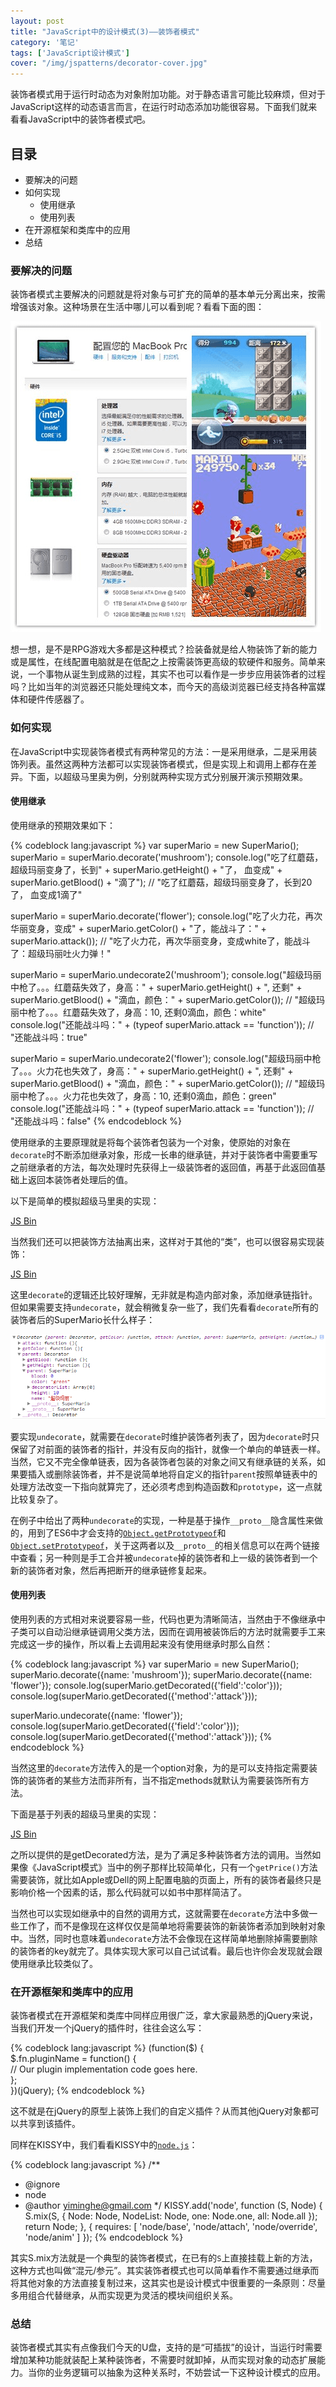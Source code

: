 ```yaml
---
layout: post
title: "JavaScript中的设计模式(3)——装饰者模式"
category: '笔记' 
tags: ['JavaScript设计模式']
cover: "/img/jspatterns/decorator-cover.jpg"
---
```



装饰者模式用于运行时动态为对象附加功能。对于静态语言可能比较麻烦，但对于JavaScript这样的动态语言而言，在运行时动态添加功能很容易。下面我们就来看看JavaScript中的装饰者模式吧。

<!--more-->

## 目录
+ 要解决的问题
+ 如何实现
	+ 使用继承
	+ 使用列表
+ 在开源框架和类库中的应用
+ 总结

### 要解决的问题

装饰者模式主要解决的问题就是将对象与可扩充的简单的基本单元分离出来，按需增强该对象。这种场景在生活中哪儿可以看到呢？看看下面的图：

![生活中的装饰者模式](/img/jspatterns/decorator-examples.png)

想一想，是不是RPG游戏大多都是这种模式？捡装备就是给人物装饰了新的能力或是属性，在线配置电脑就是在低配之上按需装饰更高级的软硬件和服务。简单来说，一个事物从诞生到成熟的过程，其实不也可以看作是一步步应用装饰者的过程吗？比如当年的浏览器还只能处理纯文本，而今天的高级浏览器已经支持各种富媒体和硬件传感器了。

### 如何实现

在JavaScript中实现装饰者模式有两种常见的方法：一是采用继承，二是采用装饰列表。虽然这两种方法都可以实现装饰者模式，但是实现上和调用上都存在差异。下面，以超级马里奥为例，分别就两种实现方式分别展开演示预期效果。

#### 使用继承

使用继承的预期效果如下：

{% codeblock lang:javascript %}
var superMario = new SuperMario();
superMario = superMario.decorate('mushroom');
console.log("吃了红蘑菇，超级玛丽变身了，长到" + superMario.getHeight() + "了， 血变成" + superMario.getBlood() + "滴了"); // "吃了红蘑菇，超级玛丽变身了，长到20了， 血变成1滴了"

superMario = superMario.decorate('flower');
console.log("吃了火力花，再次华丽变身，变成" + superMario.getColor() + "了，能战斗了：" + superMario.attack());   // "吃了火力花，再次华丽变身，变成white了，能战斗了：超级玛丽吐火力弹！"

superMario = superMario.undecorate2('mushroom');
console.log("超级玛丽中枪了。。。红蘑菇失效了，身高：" + superMario.getHeight() + ", 还剩" + superMario.getBlood() + "滴血，颜色：" + superMario.getColor());   // "超级玛丽中枪了。。。红蘑菇失效了，身高：10, 还剩0滴血，颜色：white"
console.log("还能战斗吗：" + (typeof superMario.attack == 'function'));   // "还能战斗吗：true"

superMario = superMario.undecorate2('flower');
console.log("超级玛丽中枪了。。。火力花也失效了，身高：" + superMario.getHeight() + ", 还剩" + superMario.getBlood() + "滴血，颜色：" + superMario.getColor());  // "超级玛丽中枪了。。。火力花也失效了，身高：10, 还剩0滴血，颜色：green"
console.log("还能战斗吗：" + (typeof superMario.attack == 'function'));   // "还能战斗吗：false"
{% endcodeblock %}

使用继承的主要原理就是将每个装饰者包装为一个对象，使原始的对象在`decorate`时不断添加继承对象，形成一长串的继承链，并对于装饰者中需要重写之前继承者的方法，每次处理时先获得上一级装饰者的返回值，再基于此返回值基础上返回本装饰者处理后的值。

以下是简单的模拟超级马里奥的实现：

<a class="jsbin-embed" href="http://jsbin.com/IgivUnu/10/embed?js,console">JS Bin</a><script src="http://static.jsbin.com/js/embed.js"></script>

当然我们还可以把装饰方法抽离出来，这样对于其他的“类”，也可以很容易实现装饰：

<a class="jsbin-embed" href="http://jsbin.com/ArIQali/9/embed?js,console">JS Bin</a><script src="http://static.jsbin.com/js/embed.js"></script>

这里`decorate`的逻辑还比较好理解，无非就是构造内部对象，添加继承链指针。但如果需要支持`undecorate`，就会稍微复杂一些了，我们先看看`decorate`所有的装饰者后的SuperMario长什么样子：

![装饰后的SuperMario](/img/jspatterns/decorator-inherit.png)

要实现`undecorate`，就需要在`decorate`时维护装饰者列表了，因为`decorate`时只保留了对前面的装饰者的指针，并没有反向的指针，就像一个单向的单链表一样。当然，它又不完全像单链表，因为各装饰者包装的对象之间又有继承链的关系，如果要插入或删除装饰者，并不是说简单地将自定义的指针`parent`按照单链表中的处理方法改变一下指向就算完了，还必须考虑到构造函数和`prototype`，这一点就比较复杂了。

在例子中给出了两种`undecorate`的实现，一种是基于操作`__proto__`隐含属性来做的，用到了ES6中才会支持的[`Object.getPrototypeof`](https://developer.mozilla.org/zh-CN/docs/JavaScript/Reference/Global_Objects/Object/getPrototypeOf)和[`Object.setPrototypeof`](https://developer.mozilla.org/zh-CN/docs/JavaScript/Reference/Global_Objects/Object/setPrototypeOf)，关于这两者以及`__proto__`的相关信息可以在两个链接中查看；另一种则是手工合并被`undecorate`掉的装饰者和上一级的装饰者到一个新的装饰者对象，然后再把断开的继承链修复起来。

#### 使用列表

使用列表的方式相对来说要容易一些，代码也更为清晰简洁，当然由于不像继承中子类可以自动沿继承链调用父类方法，因而在调用被装饰后的方法时就需要手工来完成这一步的操作，所以看上去调用起来没有使用继承时那么自然：

{% codeblock lang:javascript %}
var superMario = new SuperMario();
superMario.decorate({name: 'mushroom'});
superMario.decorate({name: 'flower'});
console.log(superMario.getDecorated({'field':'color'}));
console.log(superMario.getDecorated({'method':'attack'}));

superMario.undecorate({name: 'flower'});
console.log(superMario.getDecorated({'field':'color'}));
console.log(superMario.getDecorated({'method':'attack'}));
{% endcodeblock %}

当然这里的`decorate`方法传入的是一个option对象，为的是可以支持指定需要装饰的装饰者的某些方法而非所有，当不指定methods就默认为需要装饰所有方法。

下面是基于列表的超级马里奥的实现：

<a class="jsbin-embed" href="http://jsbin.com/oGexaci/9/embed?js,console">JS Bin</a><script src="http://static.jsbin.com/js/embed.js"></script>

之所以提供的是getDecorated方法，是为了满足多种装饰者方法的调用。当然如果像《JavaScript模式》当中的例子那样比较简单化，只有一个`getPrice()`方法需要装饰，就比如Apple或Dell的网上配置电脑的页面上，所有的装饰者最终只是影响价格一个因素的话，那么代码就可以如书中那样简洁了。

当然也可以实现如继承中的自然的调用方式，这就需要在`decorate`方法中多做一些工作了，而不是像现在这样仅仅是简单地将需要装饰的新装饰者添加到映射对象中。当然，同时也意味着`undecorate`方法不会像现在这样简单地删除掉需要删除的装饰者的key就完了。具体实现大家可以自己试试看。最后也许你会发现就会跟使用继承比较类似了。

### 在开源框架和类库中的应用

装饰者模式在开源框架和类库中同样应用很广泛，拿大家最熟悉的jQuery来说，当我们开发一个jQuery的插件时，往往会这么写：

{% codeblock lang:javascript %}
(function($) {     
$.fn.pluginName = function() {   
     // Our plugin implementation code goes here.   
};   
})(jQuery);
{% endcodeblock %}

这不就是在jQuery的原型上装饰上我们的自定义插件？从而其他jQuery对象都可以共享到该插件。

同样在KISSY中，我们看看KISSY中的[`node.js`](https://github.com/dickeylth/kissy/blob/master/src/node/src/node.js)：

{% codeblock lang:javascript %}
/**
 * @ignore
 * node
 * @author yiminghe@gmail.com
 */
KISSY.add('node', function (S, Node) {
    S.mix(S, {
        Node: Node,
        NodeList: Node,
        one: Node.one,
        all: Node.all
    });
    return Node;
}, {
    requires: [
        'node/base',
        'node/attach',
        'node/override',
        'node/anim'
    ]
});
{% endcodeblock %}

其实S.mix方法就是一个典型的装饰者模式，在已有的`S`上直接挂载上新的方法，这种方式也叫做“混元/参元”。其实装饰者模式也可以简单看作不需要通过继承而将其他对象的方法直接复制过来，这其实也是设计模式中很重要的一条原则：尽量多用组合代替继承，从而实现更为灵活的模块间组织关系。

### 总结

装饰者模式其实有点像我们今天的U盘，支持的是“可插拔”的设计，当运行时需要增加某种功能就装配上某种装饰者，不需要时就卸掉，从而实现对象的动态扩展能力。当你的业务逻辑可以抽象为这种关系时，不妨尝试一下这种设计模式的应用。